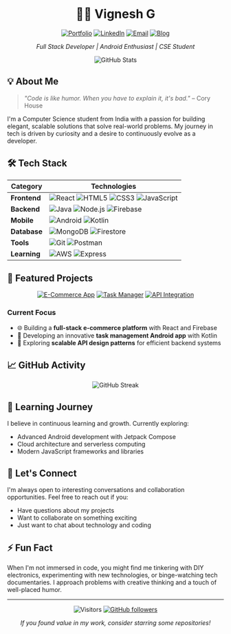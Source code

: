 # <div align="center">👨‍💻 Vignesh G</div>

<div align="center">
  
[![Portfolio](https://img.shields.io/badge/Portfolio-vigneshgbe.neocities.org-brightgreen?style=for-the-badge&logo=firefox)](https://vigneshgbe.neocities.org)
[![LinkedIn](https://img.shields.io/badge/LinkedIn-Connect-blue?style=for-the-badge&logo=linkedin)](https://www.linkedin.com/in/vignesh-g-12345678)
[![Email](https://img.shields.io/badge/Email-vigneshgbecse@gmail.com-red?style=for-the-badge&logo=gmail)](mailto:vigneshgbecse@gmail.com)
[![Blog](https://img.shields.io/badge/Blog-Tech_Articles-orange?style=for-the-badge&logo=blogger)](https://vickystft.blogspot.com)

</div>

<p align="center"><em>Full Stack Developer | Android Enthusiast | CSE Student</em></p>

<p align="center"><img src="https://github-readme-stats.vercel.app/api?username=vigneshg&show_icons=true&theme=radical" alt="GitHub Stats" /></p>

## 💡 About Me

> *"Code is like humor. When you have to explain it, it's bad."* – Cory House

I'm a Computer Science student from India with a passion for building elegant, scalable solutions that solve real-world problems. My journey in tech is driven by curiosity and a desire to continuously evolve as a developer.

## 🛠️ Tech Stack

<div align="center">

| **Category** | **Technologies** |
|-------------|-----------------|
| **Frontend** | ![React](https://img.shields.io/badge/-React-61DAFB?style=flat-square&logo=react&logoColor=black) ![HTML5](https://img.shields.io/badge/-HTML5-E34F26?style=flat-square&logo=html5&logoColor=white) ![CSS3](https://img.shields.io/badge/-CSS3-1572B6?style=flat-square&logo=css3) ![JavaScript](https://img.shields.io/badge/-JavaScript-F7DF1E?style=flat-square&logo=javascript&logoColor=black) |
| **Backend** | ![Java](https://img.shields.io/badge/-Java-007396?style=flat-square&logo=java) ![Node.js](https://img.shields.io/badge/-Node.js-339933?style=flat-square&logo=nodedotjs&logoColor=white) ![Firebase](https://img.shields.io/badge/-Firebase-FFCA28?style=flat-square&logo=firebase&logoColor=black) |
| **Mobile** | ![Android](https://img.shields.io/badge/-Android-3DDC84?style=flat-square&logo=android&logoColor=white) ![Kotlin](https://img.shields.io/badge/-Kotlin-0095D5?style=flat-square&logo=kotlin&logoColor=white) |
| **Database** | ![MongoDB](https://img.shields.io/badge/-MongoDB-47A248?style=flat-square&logo=mongodb&logoColor=white) ![Firestore](https://img.shields.io/badge/-Firestore-FFCA28?style=flat-square&logo=firebase&logoColor=black) |
| **Tools** | ![Git](https://img.shields.io/badge/-Git-F05032?style=flat-square&logo=git&logoColor=white) ![Postman](https://img.shields.io/badge/-Postman-FF6C37?style=flat-square&logo=postman&logoColor=white) |
| **Learning** | ![AWS](https://img.shields.io/badge/-AWS-232F3E?style=flat-square&logo=amazonaws) ![Express](https://img.shields.io/badge/-Express-000000?style=flat-square&logo=express) |

</div>

## 🚀 Featured Projects

<div align="center">

[![E-Commerce App](https://img.shields.io/badge/E--Commerce_App-React_+_Firebase-blue?style=for-the-badge)](https://github.com/vigneshg/e-commerce-app)
[![Task Manager](https://img.shields.io/badge/Task_Manager-Kotlin-green?style=for-the-badge)](https://github.com/vigneshg/task-manager)
[![API Integration](https://img.shields.io/badge/API_Integration-Node.js-orange?style=for-the-badge)](https://github.com/vigneshg/api-integration)

</div>

### Current Focus

- 🌐 Building a **full-stack e-commerce platform** with React and Firebase
- 📱 Developing an innovative **task management Android app** with Kotlin
- 🔌 Exploring **scalable API design patterns** for efficient backend systems

## 📈 GitHub Activity

<p align="center">
  <img src="https://github-readme-streak-stats.herokuapp.com/?user=vigneshg&theme=radical" alt="GitHub Streak" />
</p>

## 🌱 Learning Journey

I believe in continuous learning and growth. Currently exploring:

- Advanced Android development with Jetpack Compose
- Cloud architecture and serverless computing
- Modern JavaScript frameworks and libraries

## 💬 Let's Connect

I'm always open to interesting conversations and collaboration opportunities. Feel free to reach out if you:

- Have questions about my projects
- Want to collaborate on something exciting
- Just want to chat about technology and coding

## ⚡ Fun Fact

When I'm not immersed in code, you might find me tinkering with DIY electronics, experimenting with new technologies, or binge-watching tech documentaries. I approach problems with creative thinking and a touch of well-placed humor.

---

<div align="center">
  
![Visitors](https://visitor-badge.laobi.icu/badge?page_id=vigneshg.vigneshg)
[![GitHub followers](https://img.shields.io/github/followers/vigneshg?label=Follow&style=social)](https://github.com/vigneshg)

</div>

<p align="center"><i>If you found value in my work, consider starring some repositories!</i></p>
